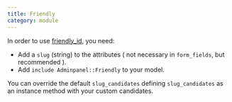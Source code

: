 ```yaml
---
title: Friendly
category: module
---
```


In order to use [friendly_id](https://github.com/norman/friendly_id), you need:

* Add a `slug` (string) to the attributes ( not necessary in `form_fields`, but recommended ).
* Add `include Adminpanel::Friendly` to your model.

You can override the default `slug_candidates` defining `slug_candidates` as an instance method with your custom candidates.
